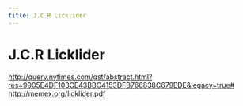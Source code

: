 ```yaml
---
title: J.C.R Licklider
---
```


# J.C.R Licklider


http://query.nytimes.com/gst/abstract.html?res=9905E4DF103CE43BBC4153DFB766838C679EDE&legacy=true#
http://memex.org/licklider.pdf



